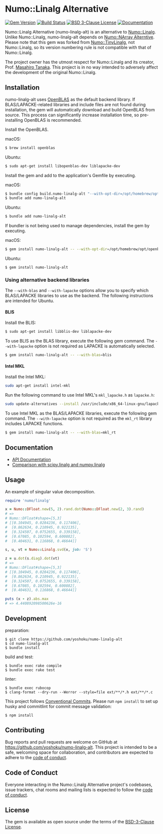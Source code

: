 # Numo::Linalg Alternative

[![Gem Version](https://badge.fury.io/rb/numo-linalg-alt.svg)](https://badge.fury.io/rb/numo-linalg-alt)
[![Build Status](https://github.com/yoshoku/numo-linalg-alt/actions/workflows/main.yml/badge.svg)](https://github.com/yoshoku/numo-linalg-alt/actions/workflows/main.yml)
[![BSD 3-Clause License](https://img.shields.io/badge/License-BSD%203--Clause-orange.svg)](https://github.com/yoshoku/numo-linalg-alt/blob/main/LICENSE.txt)
[![Documentation](https://img.shields.io/badge/api-reference-blue.svg)](https://gemdocs.org/gems/numo-linalg-alt/)

Numo::Linalg Alternative (numo-linalg-alt) is an alternative to [Numo::Linalg](https://github.com/ruby-numo/numo-linalg).
Unlike Numo::Linalg, numo-linalg-alt depends on [Numo::NArray Alterntive](https://github.com/yoshoku/numo-narray-alt).
Please note that this gem was forked from [Numo::TinyLinalg](https://github.com/yoshoku/numo-tiny_linalg),
not Numo::Linalg, so its version numbering rule is not compatible with that of Numo::Linalg.

The project owner has the utmost respect for Numo::Linalg and its creator, Prof. [Masahiro Tanaka](https://github.com/masa16).
This project is in no way intended to adversely affect the development of the original Numo::Linalg.

## Installation

numo-linalg-alt uses [OpenBLAS](https://github.com/OpenMathLib/OpenBLAS) as the default backend library.
If BLAS/LAPACKE-related libraries and include files are not found during installation,
the gem will automatically download and build OpenBLAS from source.
This process can significantly increase installation time,
so pre-installing OpenBLAS is recommended.

Install the OpenBLAS.

macOS:

```sh
$ brew install openblas
```

Ubuntu:

```sh
$ sudo apt-get install libopenblas-dev liblapacke-dev
```

Install the gem and add to the application's Gemfile by executing.

macOS:

```sh
$ bundle config build.numo-linalg-alt "--with-opt-dir=/opt/homebrew/opt/openblas"
$ bundle add numo-linalg-alt
```

Ubuntu:

```sh
$ bundle add numo-linalg-alt
```

If bundler is not being used to manage dependencies, install the gem by executing.

macOS:

```sh
$ gem install numo-linalg-alt -- --with-opt-dir=/opt/homebrew/opt/openblas
```

Ubuntu:

```sh
$ gem install numo-linalg-alt
```

### Using alternative backend libraries

The `--with-blas` and `--with-lapacke` options allow you to specify which BLAS/LAPACKE libraries
to use as the backend. The following instructions are intended for Ubuntu.

#### BLIS

Install the BLIS:

```sh
$ sudo apt-get install libblis-dev liblapacke-dev
```

To use BLIS as the BLAS library, execute the following gem command.
The `--with-lapacke` option is not required as LAPACKE is automatically selected.

```sh
$ gem install numo-linalg-alt -- --with-blas=blis
```

#### Intel MKL

Install the Intel MKL:

```sh
sudo apt-get install intel-mkl
```

Run the following command to use Intel MKL's `mkl_lapacke.h` as `lapacke.h`:

```sh
sudo update-alternatives --install /usr/include/x86_64-linux-gnu/lapacke.h lapacke.h-x86_64-linux-gnu /usr/include/mkl/mkl_lapacke.h 10
```

To use Intel MKL as the BLAS/LAPACKE libraries, execute the following gem command.
The `--with-lapacke` option is not required as the `mkl_rt` library includes LAPACKE functions.

```sh
$ gem install numo-linalg-alt -- --with-blas=mkl_rt
```

## Documentation

- [API Documentation](https://gemdocs.org/gems/numo-linalg-alt/0.4.1/)
- [Comparison with scipy.linalg and numpy.linalg](https://github.com/yoshoku/numo-linalg-alt/wiki/Comparison-with-scipy.linalg-and-numpy.linalg)

## Usage

An example of singular value decomposition.

```ruby
require 'numo/linalg'

x = Numo::DFloat.new(5, 2).rand.dot(Numo::DFloat.new(2, 3).rand)
# =>
# Numo::DFloat#shape=[5,3]
# [[0.104945, 0.0284236, 0.117406],
#  [0.862634, 0.210945, 0.922135],
#  [0.324507, 0.0752655, 0.339158],
#  [0.67085, 0.102594, 0.600882],
#  [0.404631, 0.116868, 0.46644]]

s, u, vt = Numo::Linalg.svd(x, job: 'S')

z = u.dot(s.diag).dot(vt)
# =>
# Numo::DFloat#shape=[5,3]
# [[0.104945, 0.0284236, 0.117406],
#  [0.862634, 0.210945, 0.922135],
#  [0.324507, 0.0752655, 0.339158],
#  [0.67085, 0.102594, 0.600882],
#  [0.404631, 0.116868, 0.46644]]

puts (x - z).abs.max
# => 4.440892098500626e-16
```

## Development

preparation:

```shell
$ git clone https://github.com/yoshoku/numo-linalg-alt
$ cd numo-linalg-alt
$ bundle install
```

build and test:

```
$ bundle exec rake compile
$ bundle exec rake test
```

linter:

```shell
$ bundle exec rubocop
$ clang-format --dry-run --Werror --style=file ext/**/*.h ext/**/*.c
```

This project follows [Conventional Commits](https://www.conventionalcommits.org/en/v1.0.0/).
Please run `npm install` to set up husky and commitlint for commit message validation:

```shell
$ npm install
```

## Contributing

Bug reports and pull requests are welcome on GitHub at https://github.com/yoshoku/numo-linalg-alt.
This project is intended to be a safe, welcoming space for collaboration, and contributors are expected to adhere to the [code of conduct](https://github.com/yoshoku/numo-linalg-alt/blob/main/CODE_OF_CONDUCT.md).

## Code of Conduct

Everyone interacting in the Numo::Linalg Alternative project's codebases, issue trackers, chat rooms and mailing lists is expected to follow the [code of conduct](https://github.com/yoshoku/numo-linalg-alt/blob/main/CODE_OF_CONDUCT.md).

## License

The gem is available as open source under the terms of the [BSD-3-Clause License](https://opensource.org/licenses/BSD-3-Clause).
